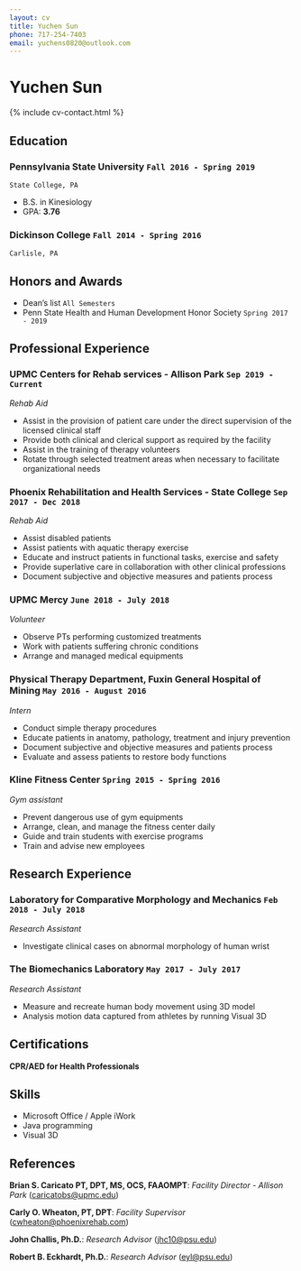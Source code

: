 ```yaml
---
layout: cv
title: Yuchen Sun
phone: 717-254-7403
email: yuchens0820@outlook.com
---
```


# Yuchen **Sun**

<!--
include contact information from the front matter
Supported arguments:
    - homepage: url, text
    - phone
    - email
-->

{% include cv-contact.html %}

## Education

### **Pennsylvania State University** `Fall 2016 - Spring 2019`

```
State College, PA
```

- B.S. in Kinesiology
- GPA: **3.76**

### **Dickinson College** `Fall 2014 - Spring 2016`

```
Carlisle, PA
```

## Honors and Awards

- Dean’s list `All Semesters`
- Penn State Health and Human Development Honor Society `Spring 2017 - 2019`

## Professional Experience

### **UPMC Centers for Rehab services - Allison Park** `Sep 2019 - Current`

_Rehab Aid_

- Assist in the provision of patient care under the direct supervision of the licensed clinical staff
- Provide both clinical and clerical support as required by the facility
- Assist in the training of therapy volunteers
- Rotate through selected treatment areas when necessary to facilitate organizational needs

### **Phoenix Rehabilitation and Health Services - State College** `Sep 2017 - Dec 2018`

_Rehab Aid_

- Assist disabled patients
- Assist patients with aquatic therapy exercise
- Educate and instruct patients in functional tasks, exercise and safety
- Provide superlative care in collaboration with other clinical professions
- Document subjective and objective measures and patients process

### **UPMC Mercy** `June 2018 - July 2018`

_Volunteer_

- Observe PTs performing customized treatments
- Work with patients suffering chronic conditions
- Arrange and managed medical equipments

### **Physical Therapy Department, Fuxin General Hospital of Mining** `May 2016 - August 2016`

_Intern_

- Conduct simple therapy procedures
- Educate patients in anatomy, pathology, treatment and injury prevention
- Document subjective and objective measures and patients process
- Evaluate and assess patients to restore body functions

### **Kline Fitness Center** `Spring 2015 - Spring 2016`

_Gym assistant_

- Prevent dangerous use of gym equipments
- Arrange, clean, and manage the fitness center daily
- Guide and train students with exercise programs
- Train and advise new employees

## Research Experience

### **Laboratory for Comparative Morphology and Mechanics** `Feb 2018 - July 2018`

_Research Assistant_

- Investigate clinical cases on abnormal morphology of human wrist

### **The Biomechanics Laboratory** `May 2017 - July 2017`

_Research Assistant_

- Measure and recreate human body movement using 3D model
- Analysis motion data captured from athletes by running Visual 3D

## Certifications

**CPR/AED for Health Professionals**

## Skills

- Microsoft Office / Apple iWork
- Java programming
- Visual 3D

## References

**Brian S. Caricato PT, DPT, MS, OCS, FAAOMPT**: _Facility Director - Allison Park_ (caricatobs@upmc.edu)

**Carly O. Wheaton, PT, DPT**: _Facility Supervisor_ (cwheaton@phoenixrehab.com)

**John Challis, Ph.D.**: _Research Advisor_ (jhc10@psu.edu)

**Robert B. Eckhardt, Ph.D.**: _Research Advisor_ (eyl@psu.edu)

